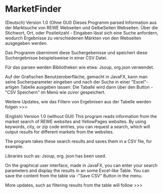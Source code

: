 # MarketFinder

(Deutsch)
Version 1.0 (Ohne GUI)
Dieses Programm parsed Information aus der Marktsuche von REWE Webseiten und GelbeSeiten Webseiten.
Über die Stichwort, Ort, oder Postleitzahl - Eingaben lässt sich eine Suche anfordern, wodurch Ergebnisse zu verschiedenen Märkten
von den Webseiten ausgegeben werden. 

Das Programm übernimmt diese Suchergebenisse und speichert diese Suchergebnisse beispielsweise in einer CSV Datei.

Für das parsen werden Bibliotheken wie etwa: Jsoup, org.json verwendet.

Auf der Grafischen Benutzeroberfläche, gemacht in JavaFX, kann man seine Sucherparameter eingeben und nach der Suche in einer "Excel"- artigen
Tabelle ausgeben lassen. 
Die Taballe wird dann über den Button -"CSV Speichern" im Menü wie zuvor gespeichert.

Weitere Updates, wie das Filtern von Ergebnisen aus der Tabelle werden folgen >>>


(English)
Version 1.0 (without GUI)
This program reads information from the market search of REWE websites and YellowPages websites.
By using keywords, city, or zip code entries, you can request a search, which will output results for different markets from the websites. 

The program takes these search results and saves them in a CSV file, for example.

Libraries such as: Jsoup, org. json has been used.

On the graphical user interface, made in JavaFX, you can enter your search parameters and display the results in an some Excel-like Table.
You can save the content from the table via -"Save CSV" Button in the menu. 

More updates, such as filtering results from the table will follow >>>
